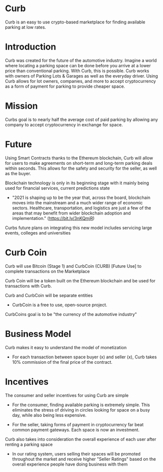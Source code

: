 # Curb
Curb is an easy to use crypto-based marketplace for finding available parking at low rates.

# Introduction
Curb was created for the future of the automotive industry. Imagine a world where locating a parking space can be done before you arrive at a lower price than conventional parking. With Curb, this is possible. Curb works with owners of Parking Lots & Garages as well as the everyday driver. Using Curb allows for lot owners, companies, and more to accept cryptocurrency as a form of payment for parking to provide cheaper space.

# Mission
Curbs goal is to nearly half the average cost of paid parking by allowing any company to accept cryptocurrency in exchange for space.

# Future 
Using Smart Contracts thanks to the Ethereum blockchain, Curb will allow for users to make agreements on short-term and long-term parking deals within seconds. This allows for the safety and security for the seller, as well as the buyer. 

Blockchain technology is only in its beginning stage with it mainly being used for financial services, current predictions state

  - "2021 is shaping up to be the year that, across the board, blockchain moves into the mainstream and a much wider range of economic sectors. Healthcare, transportation, and logistics are just a few of the areas that may benefit from wider blockchain adoption and implementation." (https://bit.ly/3nKQmjR)

Curbs future plans on integrating this new model includes servicing large events, colleges and universities

# Curb Coin
Curb will use Bitcoin (Stage 1) and CurbCoin (CURB) [Future Use] to complete transactions on the Marketplace

  Curb Coin will be a token built on the Ethereum blockchain and be used for transactions with Curb.

Curb and CurbCoin will be separate entities

  - CurbCoin is a free to use, open-source project.

CurbCoins goal is to be "the currency of the automotive industry"

# Business Model

Curb makes it easy to understand the model of monetization

-  For each transaction between space buyer (x) and seller (x), Curb takes 10% commission of the final price of the contract.
  
# Incentives

The consumer and seller incentives for using Curb are simple
 
  - For the consumer, finding available parking is extremely simple. This eliminates the stress of driving in circles looking for space on a busy day, while also being less expensive. 

  - For the seller, taking forms of payment in cryptocurrency far beat common payment gateways. Each space is now an investment.
  
Curb also takes into consideration the overall experience of each user after renting a parking space

  - In our rating system, users selling their spaces will be promoted throughout the market and receive higher "Seller Ratings" based on the overall experience people have doing business with them


  
  
 
